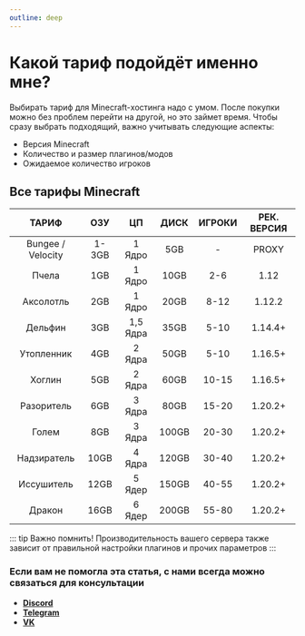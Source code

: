 ```yaml
---
outline: deep
---
```


# Какой тариф подойдёт именно мне?
Выбирать тариф для Minecraft-хостинга надо с умом. После покупки можно без проблем перейти на другой, но это займет время. Чтобы сразу выбрать подходящий, важно учитывать следующие аспекты:
- Версия Minecraft
- Количество и размер плагинов/модов
- Ожидаемое количество игроков

## Все тарифы Minecraft
|       ТАРИФ       |  ОЗУ  |    ЦП    | ДИСК  | ИГРОКИ | РЕК. ВЕРСИЯ |
|:-----------------:|:-----:|:--------:|:-----:|:------:|:-----------:|
| Bungee / Velocity | 1-3GB |  1 Ядро  |  5GB  |   -    |    PROXY    |
|       Пчела       |  1GB  |  1 Ядро  | 10GB  |  2-6   |    1.12     |
|     Аксолотль     |  2GB  |  1 Ядро  | 20GB  |  8-12  |   1.12.2    |
|      Дельфин      |  3GB  | 1,5 Ядра | 35GB  |  5-10  |   1.14.4+   |
|    Утопленник     |  4GB  |  2 Ядра  | 50GB  |  5-10  |   1.16.5+   |
|      Хоглин       |  5GB  |  2 Ядра  | 60GB  | 10-15  |   1.16.5+   |
|    Разоритель     |  6GB  |  3 Ядра  | 80GB  | 15-20  |   1.20.2+   |
|       Голем       |  8GB  |  3 Ядра  | 100GB | 20-30  |   1.20.2+   |
|    Надзиратель    | 10GB  |  4 Ядра  | 120GB | 30-40  |   1.20.2+   |
|    Иссушитель     | 12GB  |  5 Ядер  | 150GB | 40-55  |   1.20.2+   |
|      Дракон       | 16GB  |  6 Ядер  | 200GB | 55-80  |   1.20.2+   |

::: tip Важно помнить!
Производительность вашего сервера также зависит от правильной настройки плагинов и прочих параметров
:::

### Если вам не помогла эта статья, с нами всегда можно связаться для консультации
- **[Discord](https://bisquit.host/discord)**
- **[Telegram](https://bisquit.host/telegram)**
- **[VK](https://bisquit.host/vk)**
